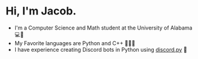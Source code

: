 # Hi, I'm Jacob.
* I'm a Computer Science and Math student at the University of Alabama 💻🐘
* My Favorite languages are Python and C++ 🐍🧑‍💻
* I have experience creating Discord bots in Python using <a href="https://github.com/Rapptz/discord.py" target="_blank">discord.py</a> 🤖
